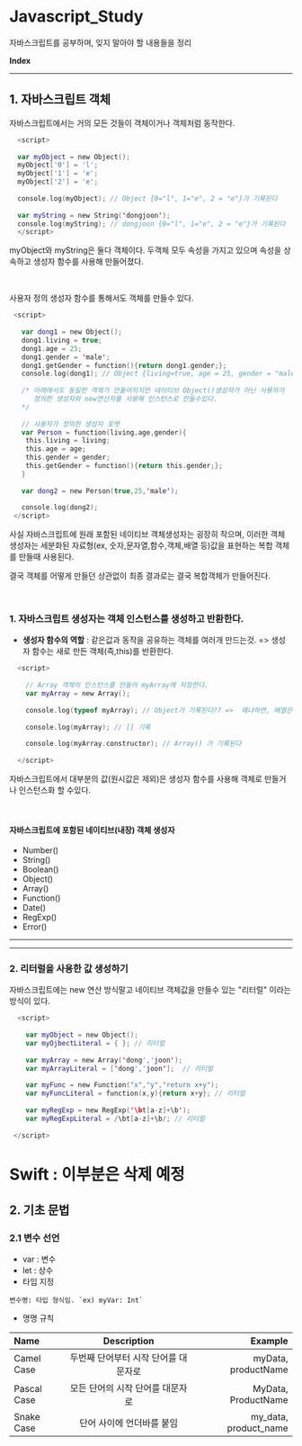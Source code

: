 # Javascript_Study
자바스크립트를 공부하며, 잊지 말아야 할 내용들을 정리

**Index**

---

## 1. 자바스크립트 객체
자바스크립트에서는 거의 모든 것들이 객체이거나 객체처럼 동작한다.

```swift
  <script>
  
  var myObject = new Object();
  myObject['0'] = 'l';
  myObject['1'] = 'e';
  myObject['2'] = 'e';
  
  console.log(myObject); // Object {0="l", 1="e", 2 = "e"}가 기록된다
  
  var myString = new String('dongjoon');
  console.log(myString); // dongjoon {0="l", 1="e", 2 = "e"}가 기록된다
  </script>
```

myObject와 myString은 둘다 객체이다. 두객체 모두 속성을 가지고 있으며 속성을 상속하고 생성자
함수를 사용해 만들어졌다.

<br/>

사용자 정의 생성자 함수를 통해서도 객체를 만들수 있다.

```swift
 <script>
 
   var dong1 = new Object();
   dong1.living = true;
   dong1.age = 25;
   dong1.gender = 'male';
   dong1.getGender = function(){return dong1.gender;};
   console.log(dong1); // Object {living=true, age = 25, gender = "male" ...}객체가 기록된다.
   
   /* 아래에서도 동일한 객체가 만들어지지만 네이티브 Object()생성자가 아닌 사용자가
      정의한 생성자와 new연산자를 사용해 인스턴스로 만들수있다.
   */
   
   // 사용자가 정의한 생성자 포멧
   var Person = function(living,age,gender){
    this.living = living;
    this.age = age;
    this.gender = gender;
    this.getGender = function(){return this.gender;};
   }
   
   var dong2 = new Person(true,25,'male');
   
   console.log(dong2);
 </script>

```
사실 자바스크립트에 원래 포함된 네이티브 객체생성자는 굉장히 작으며, 이러한 객체 생성자는 세분화된 자료형(ex, 숫자,문자열,함수,객체,배열 등)값을
표현하는 복합 객체를 만들때 사용된다.

결국 객체를 어떻게 만들던 상관없이 최종 결과로는 결국 복합객체가 만들어진다.

<br/>

### 1. 자바스크립트 생성자는 객체 인스턴스를 생성하고 반환한다.
+ **생성자 함수의 역할** : 같은값과 동작을 공유하는 객체를 여러개 만드는것. => 생성자 함수는 새로 만든 객체(즉,this)를 반환한다.

```swift
  <script>
  
    // Array 객체의 인스턴스를 만들어 myArray에 저장한다.
    var myArray = new Array(); 
    
    console.log(typeof myArray); // Object가 기록된다?? =>  왜냐하면, 배열은 객체(Object)의 한 종류이다.
     
    console.log(myArray); // [] 기록
    
    console.log(myArray.constructor); // Array() 가 기록된다
    
  </script>
```
자바스크립트에서 대부분의 값(원시값은 제외)은 생성자 함수를 사용해 객체로 만들거나 인스턴스화 할 수있다.

<br/>

#### 자바스크립트에 포함된 네이티브(내장) 객체 생성자
 - Number()
 - String()
 - Boolean()
 - Object()
 - Array()
 - Function()
 - Date()
 - RegExp()
 - Error()


---
<hr/>

### 2. 리터럴을 사용한 값 생성하기 

자바스크립트에는 new 연산 방식말고 네이티브 객체값을 만들수 있는 "리터럴" 이라는 방식이 있다.

```swift
  <script>
    
    var myObject = new Object();
    var myOjbectLiteral = { }; // 리터럴
    
    var myArray = new Array('dong','joon');
    var myArrayLiteral = ['dong','joon'];  // 리터럴
    
    var myFunc = new Function("x","y","return x+y");
    var myFuncLiteral = function(x,y){return x+y}; // 리터럴
    
    var myRegExp = new RegExp('\bt[a-z]+\b');
    var myRegExpLiteral = /\bt[a-z]+\b/; // 리터럴
    
 </script>

```


# Swift : 이부분은 삭제 예정

## 2. 기초 문법

### 2.1 변수 선언
+ var : 변수
+ let : 상수
+ 타입 지정

```
변수명: 타입 형식임. `ex) myVar: Int`
```
+ 명명 규칙

| Name        |     Description      |               Example |
| :---------- | :------------------: | --------------------: |
| Camel Case  | 두번째 단어부터 시작 단어를 대문자로 |   myData, productName |
| Pascal Case |  모든 단어의 시작 단어를 대문자로  |   MyData, ProductName |
| Snake Case  |    단어 사이에 언더바를 붙임    | my_data, product_name |




